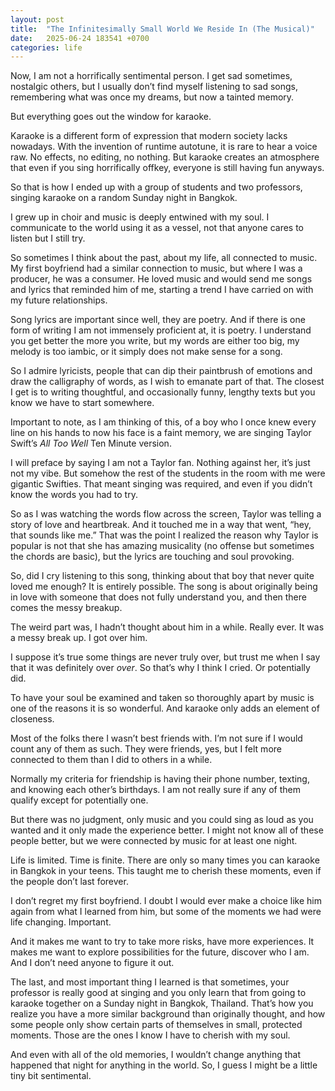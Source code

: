 ```yaml
---
layout: post
title:  "The Infinitesimally Small World We Reside In (The Musical)"
date:   2025-06-24 183541 +0700
categories: life
---
```

Now, I am not a horrifically sentimental person. I get sad sometimes, nostalgic others, but I usually don’t find myself listening to sad songs, remembering what was once my dreams, but now a tainted memory.

But everything goes out the window for karaoke.

Karaoke is a different form of expression that modern society lacks nowadays. With the invention of runtime autotune, it is rare to hear a voice raw. No effects, no editing, no nothing. But karaoke creates an atmosphere that even if you sing horrifically offkey, everyone is still having fun anyways.

So that is how I ended up with a group of students and two professors, singing karaoke on a random Sunday night in Bangkok.

I grew up in choir and music is deeply entwined with my soul. I communicate to the world using it as a vessel, not that anyone cares to listen but I still try.

So sometimes I think about the past, about my life, all connected to music. My first boyfriend had a similar connection to music, but where I was a producer, he was a consumer. He loved music and would send me songs and lyrics that reminded him of me, starting a trend I have carried on with my future relationships.

Song lyrics are important since well, they are poetry. And if there is one form of writing I am not immensely proficient at, it is poetry. I understand you get better the more you write, but my words are either too big, my melody is too iambic, or it simply does not make sense for a song.

So I admire lyricists, people that can dip their paintbrush of emotions and draw the calligraphy of words, as I wish to emanate part of that. The closest I get is to writing thoughtful, and occasionally funny, lengthy texts but you know we have to start somewhere.

Important to note, as I am thinking of this, of a boy who I once knew every line on his hands to now his face is a faint memory, we are singing Taylor Swift’s *All Too Well* Ten Minute version.

I will preface by saying I am not a Taylor fan. Nothing against her, it’s just not my vibe. But somehow the rest of the students in the room with me were gigantic Swifties. That meant singing was required, and even if you didn’t know the words you had to try.

So as I was watching the words flow across the screen, Taylor was telling a story of love and heartbreak. And it touched me in a way that went, “hey, that sounds like me.” That was the point I realized the reason why Taylor is popular is not that she has amazing musicality (no offense but sometimes the chords are basic), but the lyrics are touching and soul provoking.

So, did I cry listening to this song, thinking about that boy that never quite loved me enough? It is entirely possible. The song is about originally being in love with someone that does not fully understand you, and then there comes the messy breakup.

The weird part was, I hadn’t thought about him in a while. Really ever. It was a messy break up. I got over him.

I suppose it’s true some things are never truly over, but trust me when I say that it was definitely over *over*. So that’s why I think I cried. Or potentially did.

To have your soul be examined and taken so thoroughly apart by music is one of the reasons it is so wonderful. And karaoke only adds an element of closeness.

Most of the folks there I wasn’t best friends with. I’m not sure if I would count any of them as such. They were friends, yes, but I felt more connected to them than I did to others in a while.

Normally my criteria for friendship is having their phone number, texting, and knowing each other’s birthdays. I am not really sure if any of them qualify except for potentially one.

But there was no judgment, only music and you could sing as loud as you wanted and it only made the experience better. I might not know all of these people better, but we were connected by music for at least one night.

Life is limited. Time is finite. There are only so many times you can karaoke in Bangkok in your teens. This taught me to cherish these moments, even if the people don’t last forever.

I don’t regret my first boyfriend. I doubt I would ever make a choice like him again from what I learned from him, but some of the moments we had were life changing. Important.

And it makes me want to try to take more risks, have more experiences. It makes me want to explore possibilities for the future, discover who I am. And I don’t need anyone to figure it out.

The last, and most important thing I learned is that sometimes, your professor is really good at singing and you only learn that from going to karaoke together on a Sunday night in Bangkok, Thailand. That’s how you realize you have a more similar background than originally thought, and how some people only show certain parts of themselves in small, protected moments. Those are the ones I know I have to cherish with my soul.

And even with all of the old memories, I wouldn’t change anything that happened that night for anything in the world. So, I guess I might be a little tiny bit sentimental.